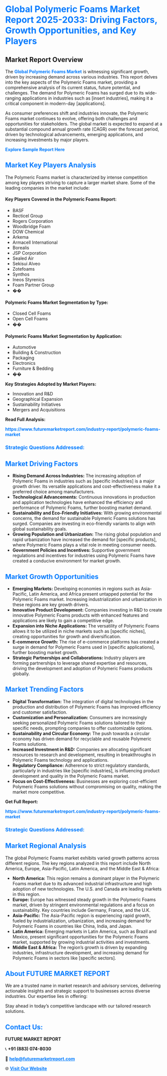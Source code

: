 <h1 style="color: #007BFF;">Global Polymeric Foams Market Report 2025-2033: Driving Factors, Growth Opportunities, and Key Players</h1>

<section id="overview">
<h2>Market Report Overview</h2>
<p>The <a href="https://www.futuremarketreport.com/industry-report/polymeric-foams-market" style="color: #007BFF; text-decoration: none;"><strong>Global Polymeric Foams Market</strong></a> is witnessing significant growth, driven by increasing demand across various industries. This report delves into the key aspects of the Polymeric Foams market, providing a comprehensive analysis of its current status, future potential, and challenges. The demand for Polymeric Foams has surged due to its wide-ranging applications in industries such as [insert industries], making it a critical component in modern-day [applications].</p>
<p>As consumer preferences shift and industries innovate, the Polymeric Foams market continues to evolve, offering both challenges and opportunities for stakeholders. The global market is expected to expand at a substantial compound annual growth rate (CAGR) over the forecast period, driven by technological advancements, emerging applications, and increasing investments by major players.</p>
</section>

<section id="overview">
<p><a href="https://www.futuremarketreport.com/request-sample/reportId=113647" style="color: #007BFF; text-decoration: none;"><strong>Explore Sample Report Here</strong></a></p>
</section>

<section id="key-players">
<h2 style="color: #007BFF;">Market Key Players Analysis</h2>
<p>The Polymeric Foams market is characterized by intense competition among key players striving to capture a larger market share. Some of the leading companies in the market include:</p>
<h4>Key Players Covered in the Polymeric Foams Report:</h4>
<ul><li>BASF</li><li>Recticel Group</li><li>Rogers Corporation</li><li>Woodbridge Foam</li><li>DOW Chemical</li><li>Arkema</li><li>Armacell International</li><li>Borealis</li><li>JSP Corporation</li><li>Sealed Air</li><li>Sekisui Alveo</li><li>Zotefoams</li><li>Synthos</li><li>Ineos Styrenics</li><li>Foam Partner Group</li><li>��</li></ul>
<h4>Polymeric Foams Market Segmentation by Type:</h4>
<ul><li>Closed Cell Foams</li><li>Open Cell Foams</li><li>��</li></ul>

<h4>Polymeric Foams Market Segmentation by Application:</h4>
<ul><li>Automotive</li><li>Building &amp; Construction</li><li>Packaging</li><li>Electronics</li><li>Furniture &amp; Bedding</li><li>��</li></ul>
<p><strong>Key Strategies Adopted by Market Players:</strong></p>
<ul>
<li>Innovation and R&D</li>
<li>Geographical Expansion</li>
<li>Sustainability Initiatives</li>
<li>Mergers and Acquisitions</li>
</ul>
</section>

<section>
<p><strong>Read Full Analysis: </strong></p><a href="https://www.futuremarketreport.com/industry-report/polymeric-foams-market" style="color: #007BFF; text-decoration: none;"><strong>https://www.futuremarketreport.com/industry-report/polymeric-foams-market</strong></a>
<h3 style="color: #007BFF;">Strategic Questions Addressed:</h3>
</section>

<section id="driving-factors">
<h2 style="color: #007BFF;">Market Driving Factors</h2>
<ul>
<li><strong>Rising Demand Across Industries:</strong> The increasing adoption of Polymeric Foams in industries such as [specific industries] is a major growth driver. Its versatile applications and cost-effectiveness make it a preferred choice among manufacturers.</li>
<li><strong>Technological Advancements:</strong> Continuous innovations in production and application technologies have enhanced the efficiency and performance of Polymeric Foams, further boosting market demand.</li>
<li><strong>Sustainability and Eco-Friendly Initiatives:</strong> With growing environmental concerns, the demand for sustainable Polymeric Foams solutions has surged. Companies are investing in eco-friendly variants to align with global sustainability goals.</li>
<li><strong>Growing Population and Urbanization:</strong> The rising global population and rapid urbanization have increased the demand for [specific products], where Polymeric Foams plays a vital role in meeting consumer needs.</li>
<li><strong>Government Policies and Incentives:</strong> Supportive government regulations and incentives for industries using Polymeric Foams have created a conducive environment for market growth.</li>
</ul>
</section>

<section id="growth-opportunities">
<h2 style="color: #007BFF;">Market Growth Opportunities</h2>
<ul>
<li><strong>Emerging Markets:</strong> Developing economies in regions such as Asia-Pacific, Latin America, and Africa present untapped potential for the Polymeric Foams market. Increasing industrialization and urbanization in these regions are key growth drivers.</li>
<li><strong>Innovative Product Development:</strong> Companies investing in R&D to create innovative Polymeric Foams products with enhanced features and applications are likely to gain a competitive edge.</li>
<li><strong>Expansion into Niche Applications:</strong> The versatility of Polymeric Foams allows it to be utilized in niche markets such as [specific niches], creating opportunities for growth and diversification.</li>
<li><strong>E-commerce Growth:</strong> The rise of e-commerce platforms has created a surge in demand for Polymeric Foams used in [specific applications], further boosting market growth.</li>
<li><strong>Strategic Partnerships and Collaborations:</strong> Industry players are forming partnerships to leverage shared expertise and resources, driving the development and adoption of Polymeric Foams products globally.</li>
</ul>
</section>

<section id="trending-factors">
<h2 style="color: #007BFF;">Market Trending Factors</h2>
<ul>
<li><strong>Digital Transformation:</strong> The integration of digital technologies in the production and distribution of Polymeric Foams has improved efficiency and customer satisfaction.</li>
<li><strong>Customization and Personalization:</strong> Consumers are increasingly seeking personalized Polymeric Foams solutions tailored to their specific needs, prompting companies to offer customizable options.</li>
<li><strong>Sustainability and Circular Economy:</strong> The push towards a circular economy has driven demand for recyclable and reusable Polymeric Foams solutions.</li>
<li><strong>Increased Investment in R&D:</strong> Companies are allocating significant resources to research and development, resulting in breakthroughs in Polymeric Foams technology and applications.</li>
<li><strong>Regulatory Compliance:</strong> Adherence to strict regulatory standards, particularly in industries like [specific industries], is influencing product development and quality in the Polymeric Foams market.</li>
<li><strong>Focus on Cost-Effectiveness:</strong> Businesses are exploring cost-efficient Polymeric Foams solutions without compromising on quality, making the market more competitive.</li>
</ul>
</section>

<section>
<p><strong>Get Full Report: </strong></p><a href="https://www.futuremarketreport.com/industry-report/polymeric-foams-market" style="color: #007BFF; text-decoration: none;"><strong>https://www.futuremarketreport.com/industry-report/polymeric-foams-market</strong></a>
<h3 style="color: #007BFF;">Strategic Questions Addressed:</h3>
</section>


<section id="regional-analysis">
<h2 style="color: #007BFF;">Market Regional Analysis</h2>
<p>The global Polymeric Foams market exhibits varied growth patterns across different regions. The key regions analyzed in this report include North America, Europe, Asia-Pacific, Latin America, and the Middle East & Africa:</p>
<ul>
<li><strong>North America:</strong> This region remains a dominant player in the Polymeric Foams market due to its advanced industrial infrastructure and high adoption of new technologies. The U.S. and Canada are leading markets in this region.</li>
<li><strong>Europe:</strong> Europe has witnessed steady growth in the Polymeric Foams market, driven by stringent environmental regulations and a focus on sustainability. Key countries include Germany, France, and the U.K.</li>
<li><strong>Asia-Pacific:</strong> The Asia-Pacific region is experiencing rapid growth, fueled by industrialization, urbanization, and increasing demand for Polymeric Foams in countries like China, India, and Japan.</li>
<li><strong>Latin America:</strong> Emerging markets in Latin America, such as Brazil and Mexico, present significant opportunities for the Polymeric Foams market, supported by growing industrial activities and investments.</li>
<li><strong>Middle East & Africa:</strong> The region’s growth is driven by expanding industries, infrastructure development, and increasing demand for Polymeric Foams in sectors like [specific sectors].</li>
</ul>
</section>

<footer>
<h2 style="color: #007BFF;">About FUTURE MARKET REPORT</h2>
<p>We are a trusted name in market research and advisory services, delivering actionable insights and strategic support to businesses across diverse industries. Our expertise lies in offering:</p>

<p>Stay ahead in today’s competitive landscape with our tailored research solutions.</p>

<h2 style="color: #007BFF;">Contact Us:</h2>
<p><strong>FUTURE MARKET REPORT</strong></p>
<p>📞 <strong>+91 (883) 074-8030</strong></p>
<p>📧 <strong><a href="mailto:help@futuremarketreport.com" style="color: #007BFF;">help@futuremarketreport.com</a></strong></p>
<p>🌐 <strong><a href="https://www.futuremarketreport.com/" style="color: #007BFF;">Visit Our Website</a></strong></p>
</footer>